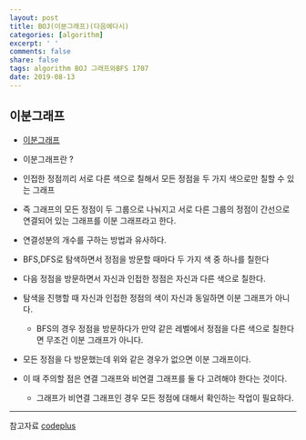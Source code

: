 ```yaml
---
layout: post
title: BOJ(이분그래프)(다음에다시)
categories: [algorithm]
excerpt: ' '
comments: false
share: false
tags: algorithm BOJ 그래프와BFS 1707
date: 2019-08-13
---
```


## 이분그래프

- [이분그래프](https://www.acmicpc.net/problem/1707)

- 이분그래프란 ?
- 인접한 정점끼리 서로 다른 색으로 칠해서 모든 정점을 두 가지 색으로만 칠할 수 있는 그래프
- 즉 그래프의 모든 정점이 두 그룹으로 나눠지고 서로 다른 그룹의 정점이 간선으로 연결되어 있는 그래프를 이분 그래프라고 한다.

- 연결성분의 개수를 구하는 방법과 유사하다.
- BFS,DFS로 탐색하면서 정점을 방문할 때마다 두 가지 색 중 하나를 칠한다
- 다음 정점을 방문하면서 자신과 인접한 정점은 자신과 다른 색으로 칠한다.
- 탐색을 진행할 때 자신과 인접한 정점의 색이 자신과 동일하면 이분 그래프가 아니다.
  - BFS의 경우 정점을 방문하다가 만약 같은 레벨에서 정점을 다른 색으로 칠한다면 무조건 이분 그래프가 아니다.
- 모든 정점을 다 방문했는데 위와 같은 경우가 없으면 이분 그래프이다.

- 이 때 주의할 점은 연결 그래프와 비연결 그래프를 둘 다 고려해야 한다는 것이다.
  - 그래프가 비연결 그래프인 경우 모든 정점에 대해서 확인하는 작업이 필요하다.

---

참고자료
[codeplus](https://code.plus/course/32)
